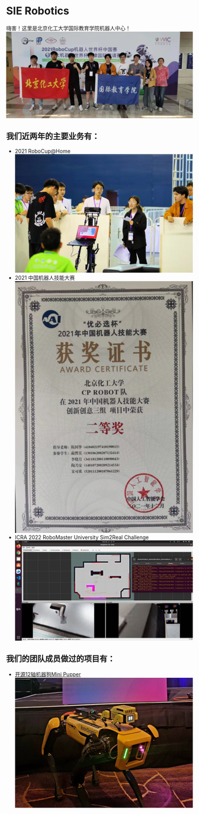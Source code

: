 # SIE Robotics 
嗨害！这里是北京化工大学国际教育学院机器人中心！</br>
![1](profile/imgs/1.jpg)</br>
## 我们近两年的主要业务有：
* 2021 RoboCup@Home
  ![2](profile/imgs/2.jpg)
* 2021 中国机器人技能大赛
  ![3](profile/imgs/3.jpg)
* ICRA 2022 RoboMaster University Sim2Real Challenge
  ![4](profile/imgs/4.jpg)

## 我们的团队成员做过的项目有：
* [开源12轴机器狗Mini Pupper](https://github.com/mangdangroboticsclub/minipupper_ros)
  ![5](profile/imgs/5.jpg)
